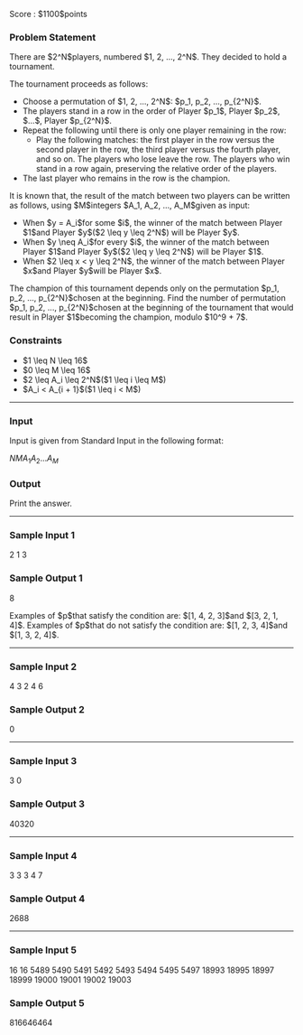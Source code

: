 
<div>

<span>

<span>

<p>
Score : $1100$points
</p>

<div>

<section>

### **Problem Statement**

<p>
There are $2^N$players, numbered $1, 2, ..., 2^N$.
They decided to hold a tournament.
</p>

<p>
The tournament proceeds as follows:
</p>

<ul>

<li>
Choose a permutation of $1, 2, ..., 2^N$: $p_1, p_2, ..., p_{2^N}$.
</li>

<li>
The players stand in a row in the order of Player $p_1$, Player $p_2$, $...$, Player $p_{2^N}$.
</li>

<li>
Repeat the following until there is only one player remaining in the row:
<ul>

<li>
Play the following matches: the first player in the row versus the second player in the row, the third player versus the fourth player, and so on. The players who lose leave the row. The players who win stand in a row again, preserving the relative order of the players.
</li>

</ul>

</li>

<li>
The last player who remains in the row is the champion.
</li>

</ul>

<p>
It is known that, the result of the match between two players can be written as follows, using $M$integers $A_1, A_2, ..., A_M$given as input:
</p>

<ul>

<li>
When $y = A_i$for some $i$, the winner of the match between Player $1$and Player $y$($2 \leq y \leq 2^N$) will be Player $y$.
</li>

<li>
When $y \neq A_i$for every $i$, the winner of the match between Player $1$and Player $y$($2 \leq y \leq 2^N$) will be Player $1$.
</li>

<li>
When $2 \leq x < y \leq 2^N$, the winner of the match between Player $x$and Player $y$will be Player $x$.
</li>

</ul>

<p>
The champion of this tournament depends only on the permutation $p_1, p_2, ..., p_{2^N}$chosen at the beginning.
Find the number of permutation $p_1, p_2, ..., p_{2^N}$chosen at the beginning of the tournament that would result in Player $1$becoming the champion, modulo $10^9 + 7$.
</p>

</section>

</div>

<div>

<section>

### **Constraints**

<ul>

<li>
$1 \leq N \leq 16$
</li>

<li>
$0 \leq M \leq 16$
</li>

<li>
$2 \leq A_i \leq 2^N$($1 \leq i \leq M$)
</li>

<li>
$A_i < A_{i + 1}$($1 \leq i < M$)
</li>

</ul>

</section>

</div>

---

<div>

<div>

<section>

### **Input**

<p>
Input is given from Standard Input in the following format:
</p>

<div>

$N$$M$$A_1$$A_2$$...$$A_M$
</div>

</section>

</div>

<div>

<section>

### **Output**

<p>
Print the answer.
</p>

</section>

</div>

</div>

---

<div>

<section>

### **Sample Input 1**

<div>

2 1
3

</div>

</section>

</div>

<div>

<section>

### **Sample Output 1**

<div>

8

</div>

<p>
Examples of $p$that satisfy the condition are: $[1, 4, 2, 3]$and $[3, 2, 1, 4]$. Examples of $p$that do not satisfy the condition are: $[1, 2, 3, 4]$and $[1, 3, 2, 4]$.
</p>

</section>

</div>

---

<div>

<section>

### **Sample Input 2**

<div>

4 3
2 4 6

</div>

</section>

</div>

<div>

<section>

### **Sample Output 2**

<div>

0

</div>

</section>

</div>

---

<div>

<section>

### **Sample Input 3**

<div>

3 0


</div>

</section>

</div>

<div>

<section>

### **Sample Output 3**

<div>

40320

</div>

</section>

</div>

---

<div>

<section>

### **Sample Input 4**

<div>

3 3
3 4 7

</div>

</section>

</div>

<div>

<section>

### **Sample Output 4**

<div>

2688

</div>

</section>

</div>

---

<div>

<section>

### **Sample Input 5**

<div>

16 16
5489 5490 5491 5492 5493 5494 5495 5497 18993 18995 18997 18999 19000 19001 19002 19003

</div>

</section>

</div>

<div>

<section>

### **Sample Output 5**

<div>

816646464

</div>

</section>

</div>

</span>

</span>

</div>
